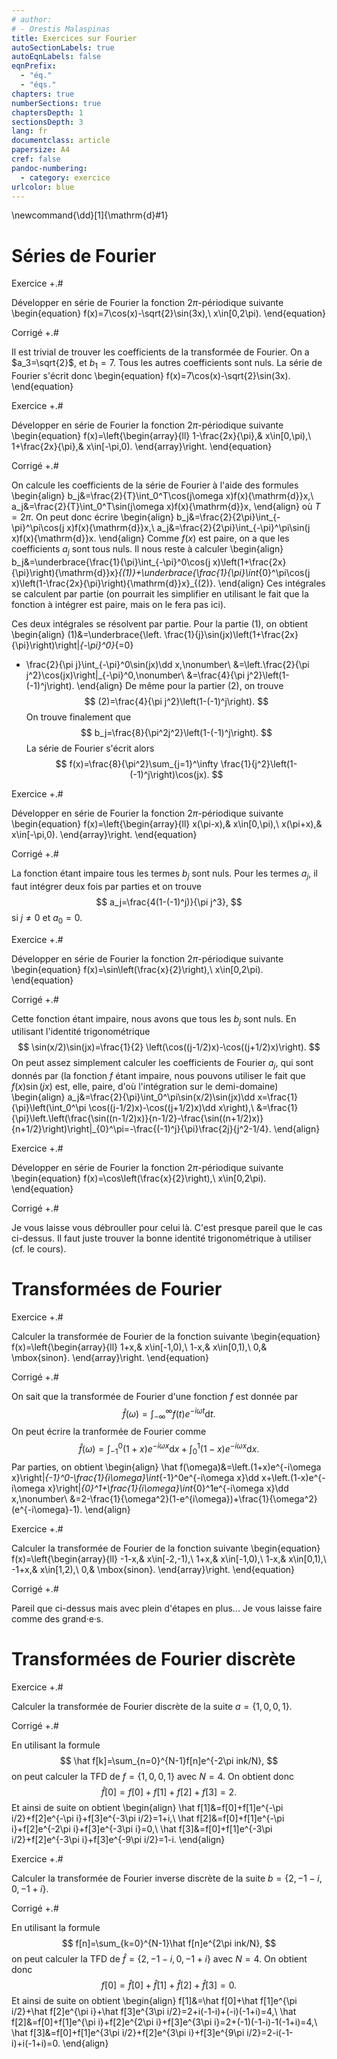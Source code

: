 ```yaml
---
# author:
# - Orestis Malaspinas
title: Exercices sur Fourier
autoSectionLabels: true
autoEqnLabels: false
eqnPrefix: 
  - "éq."
  - "éqs."
chapters: true
numberSections: true
chaptersDepth: 1
sectionsDepth: 3
lang: fr
documentclass: article
papersize: A4
cref: false
pandoc-numbering:
  - category: exercice
urlcolor: blue
---
```

\newcommand{\dd}[1]{\mathrm{d}#1}

# Séries de Fourier

Exercice +.#

Développer en série de Fourier la fonction $2\pi$-périodique suivante
\begin{equation}
 f(x)=7\cos(x)-\sqrt{2}\sin(3x),\ x\in[0,2\pi).
\end{equation}

Corrigé +.#

Il est trivial de trouver les coefficients de la transformée de Fourier.
On a $a_3=\sqrt{2}$, et $b_1=7$. Tous les autres coefficients sont nuls. La série de Fourier s'écrit donc
\begin{equation}
 f(x)=7\cos(x)-\sqrt{2}\sin(3x).
\end{equation}
 
Exercice +.#

Développer en série de Fourier la fonction $2\pi$-périodique suivante
\begin{equation}
f(x)=\left\{\begin{array}{ll}
              1-\frac{2x}{\pi},& x\in[0,\pi),\\
              1+\frac{2x}{\pi},& x\in[-\pi,0).
 \end{array}\right.
\end{equation}

Corrigé +.#

On calcule les coefficients de la série de Fourier à l'aide des formules
\begin{align}
b_j&=\frac{2}{T}\int_0^T\cos(j\omega x)f(x){\mathrm{d}}x,\\
a_j&=\frac{2}{T}\int_0^T\sin(j\omega x)f(x){\mathrm{d}}x,
\end{align}
où $T=2\pi$. On peut donc écrire
\begin{align}
b_j&=\frac{2}{2\pi}\int_{-\pi}^\pi\cos(j x)f(x){\mathrm{d}}x,\\
a_j&=\frac{2}{2\pi}\int_{-\pi}^\pi\sin(j x)f(x){\mathrm{d}}x.
\end{align}
Comme $f(x)$ est paire, on a que les coefficients $a_j$ sont tous nuls. 
Il nous reste à calculer 
\begin{align}
b_j&=\underbrace{\frac{1}{\pi}\int_{-\pi}^0\cos(j x)\left(1+\frac{2x}{\pi}\right){\mathrm{d}}x}_{(1)}+\underbrace{\frac{1}{\pi}\int_{0}^\pi\cos(j x)\left(1-\frac{2x}{\pi}\right){\mathrm{d}}x}_{(2)}.
\end{align}
Ces intégrales se calculent par partie (on pourrait les simplifier en utilisant le fait que la fonction à intégrer est paire, mais on le fera pas ici).

Ces deux intégrales se résolvent par partie. Pour la partie $(1)$, on obtient
\begin{align}
(1)&=\underbrace{\left. \frac{1}{j}\sin(jx)\left(1+\frac{2x}{\pi}\right)\right|_{-\pi}^0}_{=0}
- \frac{2}{\pi j}\int_{-\pi}^0\sin(jx)\dd x,\nonumber\\
&=\left.\frac{2}{\pi j^2}\cos(jx)\right|_{-\pi}^0,\nonumber\\
&=\frac{4}{\pi j^2}\left(1-(-1)^j\right).
\end{align}
De même pour la partier (2), on trouve
$$
(2)=\frac{4}{\pi j^2}\left(1-(-1)^j\right).
$$
On trouve finalement que 
$$
b_j=\frac{8}{\pi^2j^2}\left(1-(-1)^j\right).
$$
La série de Fourier s'écrit alors
$$
f(x)=\frac{8}{\pi^2}\sum_{j=1}^\infty \frac{1}{j^2}\left(1-(-1)^j\right)\cos(jx).
$$

Exercice +.#

Développer en série de Fourier la fonction $2\pi$-périodique suivante
\begin{equation}
f(x)=\left\{\begin{array}{ll}
              x(\pi-x),& x\in[0,\pi),\\
              x(\pi+x),& x\in[-\pi,0).
 \end{array}\right.
\end{equation}

Corrigé +.#

La fonction étant impaire tous les termes $b_j$ sont nuls. Pour les termes $a_j$, il faut intégrer deux fois par parties et on trouve
$$
a_j=\frac{4(1-(-1)^j)}{\pi j^3},
$$
si $j\neq 0$ et $a_0=0$.

Exercice +.#

Développer en série de Fourier la fonction $2\pi$-périodique suivante
\begin{equation}
f(x)=\sin\left(\frac{x}{2}\right),\ x\in[0,2\pi).
\end{equation}

Corrigé +.#

Cette fonction étant impaire, nous avons que tous les $b_j$ sont nuls.
En utilisant l'identité trigonométrique 
$$
\sin(x/2)\sin(jx)=\frac{1}{2} \left(\cos((j-1/2)x)-\cos((j+1/2)x)\right).
$$
On peut assez simplement calculer les coefficients de Fourier $a_j$, 
qui sont donnés par (la fonction $f$ étant impaire, nous pouvons utiliser le fait que $f(x)\sin(jx)$ est, elle, paire, d'où l'intégration sur le demi-domaine)
\begin{align}
a_j&=\frac{2}{\pi}\int_0^\pi\sin(x/2)\sin(jx)\dd x=\frac{1}{\pi}\left(\int_0^\pi \cos((j-1/2)x)-\cos((j+1/2)x)\dd x\right),\\
&=\frac{1}{\pi}\left.\left(\frac{\sin((n-1/2)x)}{n-1/2}-\frac{\sin((n+1/2)x)}{n+1/2}\right)\right|_{0}^\pi=-\frac{(-1)^j}{\pi}\frac{2j}{j^2-1/4}.
\end{align}

Exercice +.#

Développer en série de Fourier la fonction $2\pi$-périodique suivante
\begin{equation}
f(x)=\cos\left(\frac{x}{2}\right),\ x\in[0,2\pi).
\end{equation}

Corrigé +.#

Je vous laisse vous débrouller pour celui là. C'est presque pareil que le cas ci-dessus. Il faut juste trouver la bonne identité trigonométrique à utiliser (cf. le cours).

# Transformées de Fourier

Exercice +.#

Calculer la transformée de Fourier de la fonction suivante
\begin{equation}
f(x)=\left\{\begin{array}{ll}
              1+x,& x\in[-1,0),\\
              1-x,& x\in[0,1),\\
              0,& \mbox{sinon}.
 \end{array}\right.
\end{equation}

Corrigé +.#

On sait que la transformée de Fourier d'une fonction $f$ est donnée par
$$
\hat f(\omega)=\int_{-\infty}^{\infty}f(t)e^{-i\omega t}{\mathrm{d}}t.
$$
On peut écrire la tranformée de Fourier comme
$$
\hat f(\omega)=\int_{-1}^{0}(1+x)e^{-i\omega x}{\mathrm{d}}x+\int_{0}^{1}(1-x)e^{-i\omega x}{\mathrm{d}}x.
$$
Par parties, on obtient
\begin{align}
\hat f(\omega)&=\left.(1+x)e^{-i\omega x}\right|_{-1}^0-\frac{1}{i\omega}\int_{-1}^0e^{-i\omega x}\dd x+\left.(1-x)e^{-i\omega x}\right|_{0}^1+\frac{1}{i\omega}\int_{0}^1e^{-i\omega x}\dd x,\nonumber\\
&=2-\frac{1}{\omega^2}(1-e^{i\omega})+\frac{1}{\omega^2}(e^{-i\omega}-1).
\end{align}
 
Exercice +.#

Calculer la transformée de Fourier de la fonction suivante
\begin{equation}
f(x)=\left\{\begin{array}{ll}
	-1-x,& x\in[-2,-1),\\
              1+x,& x\in[-1,0),\\
              1-x,& x\in[0,1),\\
              -1+x,& x\in[1,2),\\
              0,& \mbox{sinon}.
 \end{array}\right.
\end{equation}

Corrigé +.#

Pareil que ci-dessus mais avec plein d'étapes en plus... Je vous laisse faire comme des grand·e·s.

 
# Transformées de Fourier discrète

Exercice +.#

Calculer la transformée de Fourier discrète de la suite $a=\{1, 0, 0, 1\}$.

Corrigé +.#

En utilisant la formule 
$$
\hat f[k]=\sum_{n=0}^{N-1}f[n]e^{-2\pi ink/N},
$$
on peut calculer la TFD de $f=\{1,0,0,1\}$ avec $N=4$.
On obtient donc
$$
\hat f[0]=f[0]+f[1]+f[2]+f[3]=2.
$$
Et ainsi de suite on obtient
\begin{align}
\hat f[1]&=f[0]+f[1]e^{-\pi i/2}+f[2]e^{-\pi i}+f[3]e^{-3\pi i/2}=1+i,\\
\hat f[2]&=f[0]+f[1]e^{-\pi i}+f[2]e^{-2\pi i}+f[3]e^{-3\pi i}=0,\\
\hat f[3]&=f[0]+f[1]e^{-3\pi i/2}+f[2]e^{-3\pi i}+f[3]e^{-9\pi i/2}=1-i.
\end{align}
 
Exercice +.#

Calculer la transformée de Fourier inverse discrète de la suite $b=\{2, -1-i, 0, -1+i\}$.

Corrigé +.#

En utilisant la formule 
$$
f[n]=\sum_{k=0}^{N-1}\hat f[n]e^{2\pi ink/N},
$$
on peut calculer la TFD de $\hat f=\{2, -1-i, 0, -1+i\}$ avec $N=4$.
On obtient donc
$$
f[0]=\hat f[0]+\hat f[1]+\hat f[2]+\hat f[3]=0.
$$
Et ainsi de suite on obtient
\begin{align}
f[1]&=\hat f[0]+\hat f[1]e^{\pi i/2}+\hat f[2]e^{\pi i}+\hat f[3]e^{3\pi i/2}=2+i(-1-i)+(-i)(-1+i)=4,\\
\hat f[2]&=f[0]+f[1]e^{\pi i}+f[2]e^{2\pi i}+f[3]e^{3\pi i}=2+(-1)(-1-i)-1(-1+i)=4,\\
\hat f[3]&=f[0]+f[1]e^{3\pi i/2}+f[2]e^{3\pi i}+f[3]e^{9\pi i/2}=2-i(-1-i)+i(-1+i)=0.
\end{align}